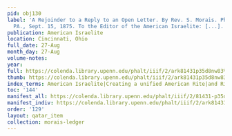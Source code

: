 ```yaml
---
pid: obj130
label: 'A Rejoinder to a Reply to an Open Letter. By Rev. S. Morais. Philadelphia,
  PA., Sept. 15, 1875. To the Editor of the American Israelite: [...].'
publication: American Israelite
location: Cincinnati, Ohio
full_date: 27-Aug
month_day: 27-Aug
volume-notes:
year:
full: https://colenda.library.upenn.edu/phalt/iiif/2/ark81431p35d8nw83%2FSHA256E-s7560512--c943951df4a997d0ea66acf80d212c277ad358af483da0b2556d8ae92159858d.jpeg/full/3500,/0/default.jpg
thumb: https://colenda.library.upenn.edu/phalt/iiif/2/ark81431p35d8nw83%2FSHA256E-s7560512--c943951df4a997d0ea66acf80d212c277ad358af483da0b2556d8ae92159858d.jpeg/full/!200,200/0/default.jpg
index_terms: American Israelite|Creating a unified American Rite|and Ritual "innovation"
toc: '144'
manifest_all: https://colenda.library.upenn.edu/phalt/iiif/2/81431-p35d8nw83/manifest
manifest_indiv: https://colenda.library.upenn.edu/phalt/iiif/2/ark81431p35d8nw83%2FSHA256E-s7560512--c943951df4a997d0ea66acf80d212c277ad358af483da0b2556d8ae92159858d.jpeg
order: '129'
layout: qatar_item
collection: morais-ledger
---
```


